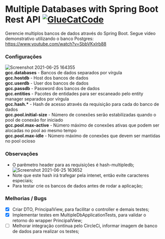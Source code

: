 # Multiple Databases with Spring Boot Rest API [![GlueCatCode](https://circleci.com/gh/GlueCatCode/multiple-databases-spring-boot-rest-api.svg?style=shield)](https://app.circleci.com/pipelines/github/GlueCatCode/multiple-databases-spring-boot-rest-api)
Gerencie multiplos bancos de dados através do Spring Boot. Segue vídeo demonstrativo utilizando o banco Postgres:<br>
https://www.youtube.com/watch?v=SbbVKxIrb88

### Configurações
![Screenshot 2021-06-25 164355](https://user-images.githubusercontent.com/26276218/123477581-a1d7f580-d5d4-11eb-82f4-e4aec09a9e5e.png)<br>
**gcc.databases** - Bancos de dados separados por vírgula<br>
**gcc.hostdb** - Host dos bancos de dados<br>
**gcc.userdb** - User dos bancos de dados<br>
**gcc.passdb** - Password dos bancos de dados<br> 
**gcc.entities** - Pacotes de entidades para ser escaneado pelo entity manager separados por vírgula<br>
**gcc.hash.\*** - Hash de acesso através da requisição para cada do banco de dados<br>
**gcc.pool.initial-size** - Número de conexões serão estabilizadas quando o pool de conexão for iniciado<br>
**gcc.pool.max-active** - Número máximo de conexões ativas que podem ser alocadas no pool ao mesmo tempo<br>
**gcc.pool.max-idle** - Número máximo de conexões que devem ser mantidas no pool ocioso 

### Observações
- O parêmetro header para as requisições é hash-multipledb;  
![Screenshot 2021-06-25 163652](https://user-images.githubusercontent.com/26276218/123476907-b2d43700-d5d3-11eb-9f5e-410fed3ea0cc.png)
- Note que este hash irá trafegar pela intenet, então evite caracteres especiais;
- Para testar crie os bancos de dados antes de rodar a aplicação;

### Melhorias / Bugs
- [x] Criar DTO, PrincipalView, para facilitar o controller e demais testes;
- [x] Implementar testes em MultipleDbApplicationTests, para validar o retorno do wrapper PrincipalView;
- [ ] Melhorar integração contínua pelo CircleCi, informar imagem de banco de dados para realizar os testes;
